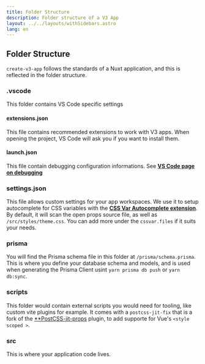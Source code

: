```yaml
---
title: Folder Structure
description: Folder structure of a V3 App
layout: ../../layouts/withSidebars.astro
lang: en
---
```


## Folder Structure

`create-v3-app` follows the standards of a Nuxt application, and this is reflected in the folder structure.

### .vscode

This folder contains VS Code specific settings

#### extensions.json

This file contains recommended extensions to work with V3 apps. When opening the project, VS Code will ask you if you want to install them.

#### launch.json

This file contain debugging configuration informations. See [**VS Code page on debugging**](https://code.visualstudio.com/docs/editor/debugging)

### settings.json

This file allows custom settings for your app workspaces. We use it to setup autocomplete for CSS variables with the [**CSS Var Autocomplete extension**](https://marketplace.visualstudio.com/items?itemName=phoenisx.cssvar). By default, it will scan the open props source file, as well as `/src/styles/theme.css`. You can add more under the `cssvar.files` if it suits your needs.

### prisma

You will find the Prisma schema file in this folder at `/prisma/schema.prisma`. This is where you define your database schema and models, and is used when generating the Prisma Client usint `yarn prisma db push` or `yarn db:sync`.

### scripts

This folder would contain external scripts you would need for tooling, like custom vite plugins for example. It comes with a `postcss-jit-fix` that is a fork of the [\*\*PostCSS-jit-props](https://github.com/GoogleChromeLabs/postcss-jit-props) plugin, to add supporte for Vue's `<style scoped >`.

### src

This is where your application code lives.
